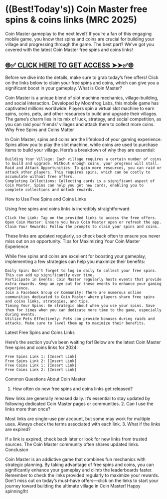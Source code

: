 # ((Best!Today's)) Coin Master free spins & coins links (MRC 2025)

Coin Master gameplay to the next level? If you’re a fan of this engaging mobile game, you know that spins and coins are crucial for building your village and progressing through the game. The best part? We’ve got you covered with the latest Coin Master free spins and coins links!



## [🌐✅ CLICK HERE TO GET ACCESS ➤➤✅🌐](https://cutli.me/Cnmtr)



Before we dive into the details, make sure to grab today’s free offers! Click on the links below to claim your free spins and coins, which can give you a significant boost in your gameplay.
What is Coin Master?

Coin Master is a unique blend of slot machine mechanics, village-building, and social interaction. Developed by Moonfrog Labs, this mobile game has captivated millions worldwide. Players spin a virtual slot machine to earn spins, coins, pets, and other resources to build and upgrade their villages. The game’s charm lies in its mix of luck, strategy, and social competition, as you can raid your friends’ villages and attack them to collect more coins.
Why Free Spins and Coins Matter

In Coin Master, spins and coins are the lifeblood of your gaming experience. Spins allow you to play the slot machine, while coins are used to purchase items to build your village. Here’s a breakdown of why they are essential:

    Building Your Village: Each village requires a certain number of coins to build and upgrade. Without enough coins, your progress will stall.
    Raid and Attack Opportunities: To gain more resources, you can raid or attack other players. This requires spins, which can be costly to accumulate without free offers.
    Completing Collections: Collecting cards is a significant aspect of Coin Master. Spins can help you get new cards, enabling you to complete collections and unlock rewards. 

How to Use Free Spins and Coins Links

Using free spins and coins links is incredibly straightforward:

    Click the Link: Tap on the provided links to access the free offers.
    Open Coin Master: Ensure you have Coin Master open or refresh the app.
    Claim Your Rewards: Follow the prompts to claim your spins and coins. 

These links are updated regularly, so check back often to ensure you never miss out on an opportunity.
Tips for Maximizing Your Coin Master Experience

While free spins and coins are excellent for boosting your gameplay, implementing a few strategies can help you maximize their benefits:

    Daily Spin: Don’t forget to log in daily to collect your free spins. This can add up significantly over time.
    Participate in Events: Coin Master regularly hosts events that provide extra rewards. Keep an eye out for these events to enhance your gaming experience.
    Join a Facebook Group or Community: There are numerous online communities dedicated to Coin Master where players share free spins and coins links, strategies, and tips.
    Timing Your Spins: Be strategic about when you use your spins. Save them for times when you can dedicate more time to the game, especially during events.
    Utilize Pets Effectively: Pets can provide bonuses during raids and attacks. Make sure to level them up to maximize their benefits. 

Latest Free Spins and Coins Links

Here’s the section you’ve been waiting for! Below are the latest Coin Master free spins and coins links for 2024:

    Free Spins Link 1: [Insert Link]
    Free Spins Link 2: [Insert Link]
    Free Coins Link 1: [Insert Link]
    Free Coins Link 2: [Insert Link] 

Common Questions About Coin Master
1. How often do new free spins and coins links get released?

New links are generally released daily. It’s essential to stay updated by following dedicated Coin Master pages or communities.
2. Can I use the links more than once?

Most links are single-use per account, but some may work for multiple uses. Always check the terms associated with each link.
3. What if the links are expired?

If a link is expired, check back later or look for new links from trusted sources. The Coin Master community often shares updated links.
Conclusion

Coin Master is an addictive game that combines fun mechanics with strategic planning. By taking advantage of free spins and coins, you can significantly enhance your gameplay and climb the leaderboards faster. Remember to check the links provided regularly to maximize your rewards. Don’t miss out on today’s must-have offers—click on the links to start your journey toward building the ultimate village in Coin Master! Happy spinning!ht 
